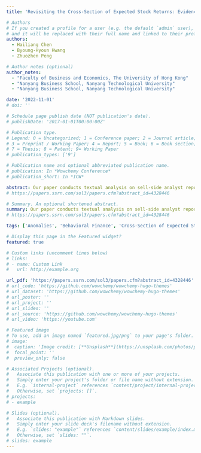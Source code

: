```yaml
---
title: 'Revisiting the Cross-Section of Expected Stock Returns: Evidence from a Textual Analysis of Buy Recommendations'

# Authors
# If you created a profile for a user (e.g. the default `admin` user), write the username (folder name) here
# and it will be replaced with their full name and linked to their profile.
authors:
  - Hailiang Chen
  - Byoung-Hyoun Hwang
  - Zhuozhen Peng

# Author notes (optional)
author_notes:
  - "Faculty of Business and Economics, The University of Hong Kong"
  - "Nanyang Business School, Nanyang Technological University"
  - "Nanyang Business School, Nanyang Technological University"

date: '2022-11-01'
# doi: ''

# Schedule page publish date (NOT publication's date).
# publishDate: '2017-01-01T00:00:00Z'

# Publication type.
# Legend: 0 = Uncategorized; 1 = Conference paper; 2 = Journal article;
# 3 = Preprint / Working Paper; 4 = Report; 5 = Book; 6 = Book section;
# 7 = Thesis; 8 = Patent; 9= Working Paper
# publication_types: ['9']

# Publication name and optional abbreviated publication name.
# publication: In *Wowchemy Conference*
# publication_short: In *ICW*

abstract: Our paper conducts textual analysis on sell-side analyst reports and online stock opinion articles, which recommend that investors buy stocks that, based on prior literature, trade at comparatively high prices and earn low future returns. We test whether the justifications provided in these buy recommendations mostly (1) emphasize a stock’s safe-haven quality, (2) indicate general investor exuberance, or (3) point to a specific preference for stocks with high upside potential. We find that the buy recommendations mostly emphasize stocks’ upside potential. Our results suggest that non-traditional investor preferences play a dominant role in explaining the cross-section of expected stock returns.
# https://papers.ssrn.com/sol3/papers.cfm?abstract_id=4328446

# Summary. An optional shortened abstract.
summary: Our paper conducts textual analysis on sell-side analyst reports and online stock opinion articles, which recommend that investors buy stocks that, based on prior literature, trade at comparatively high prices and earn low future returns. We test whether the justifications provided in these buy recommendations mostly (1) emphasize a stock’s safe-haven quality, (2) indicate general investor exuberance, or (3) point to a specific preference for stocks with high upside potential. We find that the buy recommendations mostly emphasize stocks’ upside potential. Our results suggest that non-traditional investor preferences play a dominant role in explaining the cross-section of expected stock returns.
# https://papers.ssrn.com/sol3/papers.cfm?abstract_id=4328446

tags: ['Anomalies', 'Behavioral Finance', 'Cross-Section of Expected Stock Returns', 'Risk', 'Textual Analysis']

# Display this page in the Featured widget?
featured: true

# Custom links (uncomment lines below)
# links:
# - name: Custom Link
#   url: http://example.org

url_pdf: 'https://papers.ssrn.com/sol3/papers.cfm?abstract_id=4328446'
# url_code: 'https://github.com/wowchemy/wowchemy-hugo-themes'
# url_dataset: 'https://github.com/wowchemy/wowchemy-hugo-themes'
# url_poster: ''
# url_project: ''
# url_slides: ''
# url_source: 'https://github.com/wowchemy/wowchemy-hugo-themes'
# url_video: 'https://youtube.com'

# Featured image
# To use, add an image named `featured.jpg/png` to your page's folder.
# image:
#  caption: 'Image credit: [**Unsplash**](https://unsplash.com/photos/pLCdAaMFLTE)'
#  focal_point: ''
#  preview_only: false

# Associated Projects (optional).
#   Associate this publication with one or more of your projects.
#   Simply enter your project's folder or file name without extension.
#   E.g. `internal-project` references `content/project/internal-project/index.md`.
#   Otherwise, set `projects: []`.
# projects:
# - example

# Slides (optional).
#   Associate this publication with Markdown slides.
#   Simply enter your slide deck's filename without extension.
#   E.g. `slides: "example"` references `content/slides/example/index.md`.
#   Otherwise, set `slides: ""`.
# slides: example
---
```

